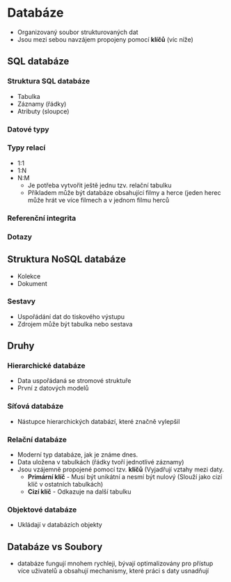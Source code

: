 # Databáze
* Organizovaný soubor strukturovaných dat
* Jsou mezi sebou navzájem propojeny pomocí **klíčů** (víc níže)

## SQL databáze

### Struktura SQL databáze
- Tabulka
- Záznamy (řádky)
- Atributy (sloupce)

### Datové typy

### Typy relací
* 1:1
* 1:N
* N:M
	* Je potřeba vytvořit ještě jednu tzv. relační tabulku
	* Příkladem může být databáze obsahující filmy a herce (jeden herec může hrát ve více filmech a v jednom filmu  herců

### Referenční integrita

### Dotazy

## Struktura NoSQL databáze
- Kolekce
- Dokument

### Sestavy
* Uspořádání dat do tiskového výstupu
* Zdrojem může být tabulka nebo sestava

## Druhy
### Hierarchické databáze
* Data uspořádaná se stromové struktuře
* První z datových modelů

### Síťová databáze
* Nástupce hierarchických databází, které značně vylepšil

### Relační databáze
* Moderní typ databáze, jak je známe dnes. 
* Data uložena v tabulkách (řádky tvoří jednotlivé záznamy)
* Jsou vzájemně propojené pomocí tzv. **klíčů** (Vyjadřují vztahy mezi daty.
  * **Primární klíč** - Musí být unikátní a nesmí být nulový (Slouží jako cizí klíč v ostatních tabulkách)
  * **Cizí klíč** - Odkazuje na další tabulku

### Objektové databáze
* Ukládají v databázích objekty

## Databáze vs Soubory
* databáze fungují mnohem rychleji, bývají optimalizovány pro přístup více uživatelů a obsahují mechanismy, které práci s daty usnadňují
